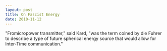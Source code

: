 ```yaml
---
layout: post
title: On Fascist Energy
date: 2010-11-12
---
```

"Fromicropower transmitter," said Kard, "was the term coined by die Fuhrer
      to describe a type of future spherical energy source that would allow for Inter-Time
      communication."